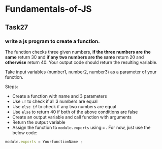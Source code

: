 # Fundamentals-of-JS
## Task27
### write a js program to create a function.

 The function checks three given numbers, **if the three numbers are the same** return 30 and **if any two numbers are the same** return 20 and **otherwise** return 40. Your output code should return the resulting variable.

Take input variables (number1, number2, number3) as a parameter of your function.

Steps:

- Create a function with name and 3 parameters
- Use `if` to check if all 3 numbers are equal
- Use `else if` to check if any two numbers are equal
- Use `else` to return 40 if both of the above conditions are false
- Create an output variable and call function with arguments
- Return the output variable
- Assign the function to `module.exports` using `=` . For now, just use the below code:

```js
module.exports = YourfunctionName ;
```

